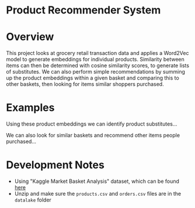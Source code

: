 # Product Recommender System

# Overview
This project looks at grocery retail transaction data and applies a Word2Vec model to generate embeddings for individual products. 
Similarity between items can then be determined with cosine similarity scores, to generate lists of substitutes. 
We can also perform simple recommendations by summing up the product embeddings within a given basket and comparing this to other baskets, then looking for items similar shoppers purchased.

# Examples
Using these product embeddings we can identify product substitutes...

We can also look for similar baskets and recommend other items people purchased...

# Development Notes
* Using "Kaggle Market Basket Analysis" dataset, which can be found [here](https://www.kaggle.com/competitions/instacart-market-basket-analysis/data)
* Unzip and make sure the `products.csv` and `orders.csv` files are in the `datalake` folder